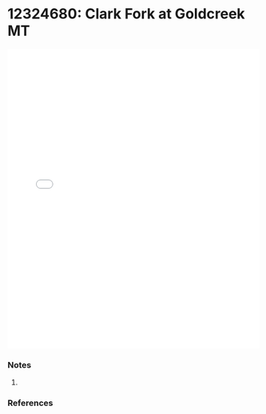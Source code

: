 # 12324680: Clark Fork at Goldcreek MT

<iframe src="/distribution_estimation/_static/stations/12324680_fdc.html" width="100%" height="600" frameborder="0"></iframe>

### Notes
1. 

### References


